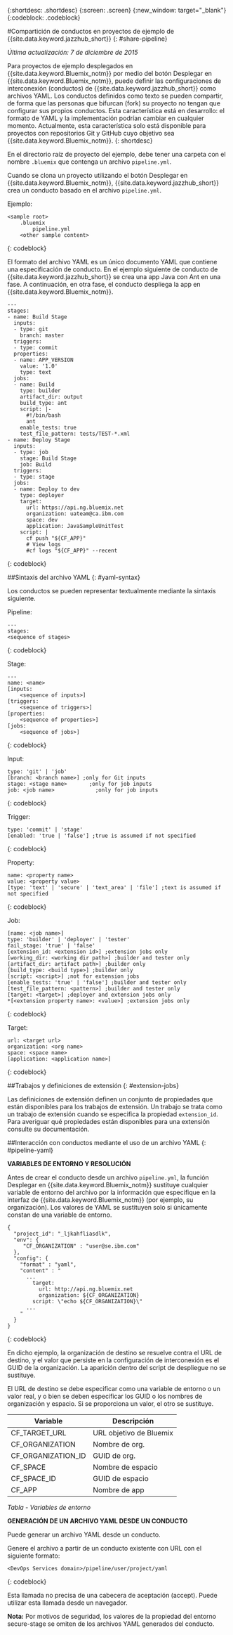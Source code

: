 {:shortdesc: .shortdesc}
{:screen: .screen}
{:new_window: target="_blank"}
{:codeblock: .codeblock}

#Compartición de conductos en proyectos de ejemplo de {{site.data.keyword.jazzhub_short}} {: #share-pipeline}

*Última actualización: 7 de diciembre de 2015* 

Para proyectos de ejemplo desplegados en {{site.data.keyword.Bluemix_notm}} por medio del botón Desplegar en {{site.data.keyword.Bluemix_notm}}, puede definir las configuraciones de interconexión (conductos) de {{site.data.keyword.jazzhub_short}} como archivos YAML. Los conductos definidos como texto se pueden compartir, de forma que las personas que bifurcan (fork) su proyecto no tengan que configurar sus propios conductos. Esta característica está en desarrollo: el formato de YAML y la implementación podrían cambiar en cualquier momento. Actualmente, esta característica solo está disponible para proyectos con repositorios Git y GitHub cuyo objetivo sea {{site.data.keyword.Bluemix_notm}}.
{: shortdesc} 

En el directorio raíz de proyecto del ejemplo, debe tener una carpeta con el nombre `.bluemix` que contenga un archivo `pipeline.yml`.

Cuando se clona un proyecto utilizando el botón Desplegar en {{site.data.keyword.Bluemix_notm}}, {{site.data.keyword.jazzhub_short}} crea un conducto basado en el archivo `pipeline.yml`. 

Ejemplo: 
``` 
<sample root>
	.bluemix
		pipeline.yml
	<other sample content>
```
{: codeblock} 

El formato del archivo YAML es un único documento YAML que contiene una especificación de conducto. En el ejemplo siguiente de conducto de {{site.data.keyword.jazzhub_short}} se crea una app Java con Ant en una fase. A continuación, en otra fase, el conducto despliega la app en {{site.data.keyword.Bluemix_notm}}. 

``` 
---
stages:
- name: Build Stage
  inputs:
  - type: git
    branch: master
  triggers:
  - type: commit
  properties:
  - name: APP_VERSION
    value: '1.0'
    type: text
  jobs:
  - name: Build
    type: builder
    artifact_dir: output
    build_type: ant
    script: |-
      #!/bin/bash
      ant
    enable_tests: true
    test_file_pattern: tests/TEST-*.xml
- name: Deploy Stage
  inputs:
  - type: job
    stage: Build Stage
    job: Build
  triggers:
  - type: stage
  jobs:
  - name: Deploy to dev
    type: deployer
    target:
      url: https://api.ng.bluemix.net
      organization: uateam@ca.ibm.com
      space: dev
      application: JavaSampleUnitTest
    script: |
      cf push "${CF_APP}"
      # View logs
      #cf logs "${CF_APP}" --recent
```
{: codeblock} 

##Sintaxis del archivo YAML {: #yaml-syntax}

Los conductos se pueden representar textualmente mediante la sintaxis siguiente.

Pipeline:
```
---
stages:
<sequence of stages>
```
{: codeblock} 

Stage: 
```
---
name: <name>
[inputs: 
	<sequence of inputs>] 
[triggers:   
	<sequence of triggers>] 
[properties:   
	<sequence of properties>] 
[jobs:   
	<sequence of jobs>]
```
{: codeblock} 

Input:
```
type: 'git' | 'job'
[branch: <branch name>] ;only for Git inputs
stage: <stage name>		  ;only for job inputs
job: <job name>			   	;only for job inputs
```
{: codeblock} 

Trigger:
```
type: 'commit' | 'stage'
[enabled: 'true | 'false'] ;true is assumed if not specified
```
{: codeblock} 	
	
Property:
```
name: <property name>
value: <property value>
[type: 'text' | 'secure' | 'text_area' | 'file'] ;text is assumed if not specified
```
{: codeblock} 

Job:
```
[name: <job name>]
type: 'builder' | 'deployer' | 'tester'
fail_stage: 'true' | 'false'
[extension_id: <extension id>] ;extension jobs only
[working_dir: <working dir path>] ;builder and tester only
[artifact_dir: artifact path>] ;builder only
[build_type: <build type>] ;builder only
[script: <script>] ;not for extension jobs
[enable_tests: 'true' | 'false'] ;builder and tester only
[test_file_pattern: <pattern>] ;builder and tester only
[target: <target>] ;deployer and extension jobs only
*[<extension property name>: <value>] ;extension jobs only
```
{: codeblock} 

Target:
```
url: <target url>
organization: <org name>
space: <space name>
[application: <application name>]
```
{: codeblock} 

##Trabajos y definiciones de extensión {: #extension-jobs} 

Las definiciones de extensión definen un conjunto de propiedades que están disponibles para los trabajos de extensión. Un trabajo se trata como un trabajo de extensión cuando se especifica la propiedad `extension_id`. Para averiguar qué propiedades están disponibles para una extensión consulte su documentación. 

##Interacción con conductos mediante el uso de un archivo YAML {: #pipeline-yaml} 

**VARIABLES DE ENTORNO Y RESOLUCIÓN** 
<!-- Formating for this? -->

Antes de crear el conducto desde un archivo `pipeline.yml`, la función Desplegar en {{site.data.keyword.Bluemix_notm}} sustituye cualquier variable de entorno del archivo por la información que especifique en la interfaz de {{site.data.keyword.Bluemix_notm}} (por ejemplo, su organización). Los valores de YAML se sustituyen solo si únicamente constan de una variable de entorno. 

```
{
  "project_id": "_ljkahfliasdlk",
  "env": {
     "CF_ORGANIZATION" : "user@se.ibm.com"
  },
  "config": {
    "format" : "yaml",
    "content" : "
      ...
        target:
          url: http://api.ng.bluemix.net
          organization: ${CF_ORGANIZATION}
        script: \"echo ${CF_ORGANIZATION}\"                
      ...
    "
  }
}
```
{: codeblock} 

En dicho ejemplo, la organización de destino se resuelve contra el URL de destino, y el valor que persiste en la configuración de interconexión es el GUID de la organización. La aparición dentro del script de despliegue no se sustituye.

El URL de destino se debe especificar como una variable de entorno o un valor real, y o bien se deben especificar los GUID o los nombres de organización y espacio. Si se proporciona un valor, el otro se sustituye.

Variable | Descripción 
---------------- | ---------------- 
CF_TARGET_URL |	URL objetivo de Bluemix
CF_ORGANIZATION	| Nombre de org.
CF_ORGANIZATION_ID	| GUID de org.
CF_SPACE |	Nombre de espacio
CF_SPACE_ID |	GUID de espacio
CF_APP	| Nombre de app

*Tabla - Variables de entorno*

**GENERACIÓN DE UN ARCHIVO YAML DESDE UN CONDUCTO** 

Puede generar un archivo YAML desde un conducto. 

Genere el archivo a partir de un conducto existente con URL con el siguiente formato:

```
<DevOps Services domain>/pipeline/user/project/yaml
```
{: codeblock} 

Esta llamada no precisa de una cabecera de aceptación (accept). Puede utilizar esta llamada desde un navegador. 

**Nota:** Por motivos de seguridad, los valores de la propiedad del entorno secure-stage se omiten de los archivos YAML generados del conducto. 

